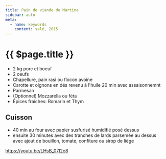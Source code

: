 ```yaml
---
title: Pain de viande de Martine
sidebar: auto
meta:
  - name: keywords
    content: salé, 2015
---
```


# {{ $page.title }}

<recipePortion :recette="$page.frontmatter.JSON" />


- 2 kg porc et boeuf
- 2 oeufs
- Chapellure, pain rasi ou flocon avoine
- Carotte et oignons en dés revenu à l'huile 20 min avec assaisonnemnt
- Parmesan
- (Optionnel) Mozzarella ou féta
- Épices fraiches: Romarin et Thym

## Cuisson
- 40 min au four avec papier susfurisé humidifié posé dessus
- ensuite 30 minutes avec des tranches de lards parsemée au dessus
avec ajout de bouillon, tomate, confiture ou sirop de liège

https://youtu.be/LHsB_07I2e8
